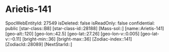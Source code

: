 ﻿---
location: [27.26,42.5,120]
type: Station
tags:
- astro/Star

---

# Arietis-141

SpocWebEntityId: 27549
isDeleted: false
isReadOnly: false
confidential: public
[star-class::B8]
[star-class-id::28188]
[Mass-sol::]
[name::Arietis-141]
[geo-alt::120]
[geo-lon::42.5]
[geo-lat::27.26]
[geo-lon-v::0.005]
[geo-lat-v::-0.11]
[bright-min::36]
[bright-max::36]
[Zodiac-index::141]
[ZodiacId::28089]
[NextStarId::]

